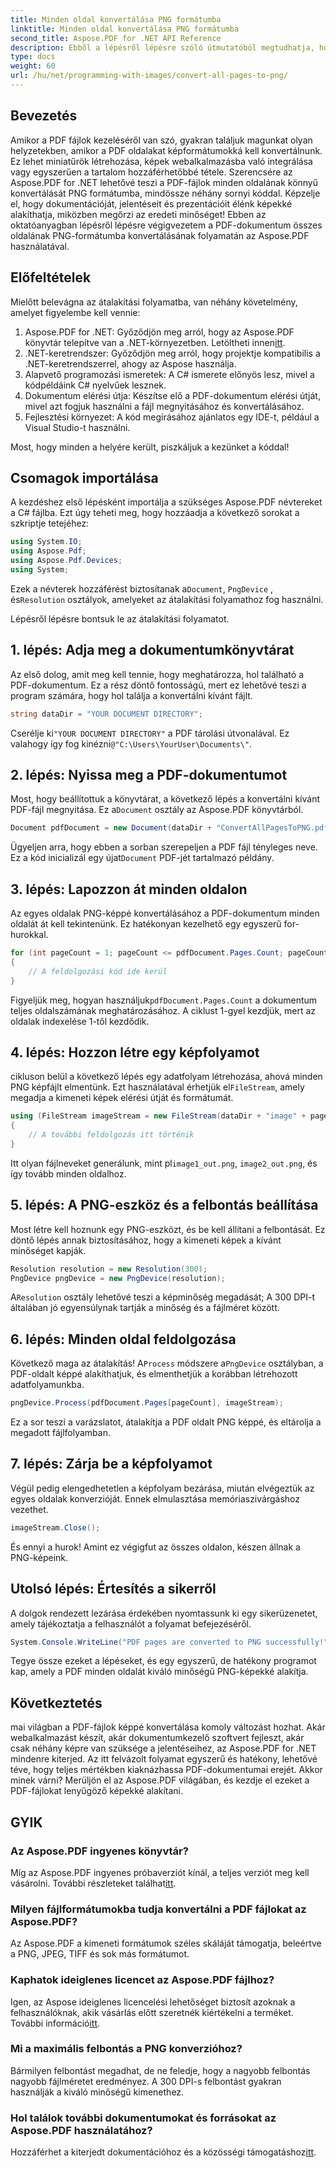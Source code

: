 ```yaml
---
title: Minden oldal konvertálása PNG formátumba
linktitle: Minden oldal konvertálása PNG formátumba
second_title: Aspose.PDF for .NET API Reference
description: Ebből a lépésről lépésre szóló útmutatóból megtudhatja, hogyan konvertálhat PDF-oldalakat PNG-formátumba az Aspose.PDF for .NET használatával. Tökéletes fejlesztők és rajongók számára.
type: docs
weight: 60
url: /hu/net/programming-with-images/convert-all-pages-to-png/
---
```

## Bevezetés

Amikor a PDF fájlok kezeléséről van szó, gyakran találjuk magunkat olyan helyzetekben, amikor a PDF oldalakat képformátumokká kell konvertálnunk. Ez lehet miniatűrök létrehozása, képek webalkalmazásba való integrálása vagy egyszerűen a tartalom hozzáférhetőbbé tétele. Szerencsére az Aspose.PDF for .NET lehetővé teszi a PDF-fájlok minden oldalának könnyű konvertálását PNG formátumba, mindössze néhány sornyi kóddal. Képzelje el, hogy dokumentációját, jelentéseit és prezentációit élénk képekké alakíthatja, miközben megőrzi az eredeti minőséget! Ebben az oktatóanyagban lépésről lépésre végigvezetem a PDF-dokumentum összes oldalának PNG-formátumba konvertálásának folyamatán az Aspose.PDF használatával. 

## Előfeltételek

Mielőtt belevágna az átalakítási folyamatba, van néhány követelmény, amelyet figyelembe kell vennie:

1. Aspose.PDF for .NET: Győződjön meg arról, hogy az Aspose.PDF könyvtár telepítve van a .NET-környezetben. Letöltheti innen[itt](https://releases.aspose.com/pdf/net/).
2. .NET-keretrendszer: Győződjön meg arról, hogy projektje kompatibilis a .NET-keretrendszerrel, ahogy az Aspose használja.
3. Alapvető programozási ismeretek: A C# ismerete előnyös lesz, mivel a kódpéldáink C# nyelvűek lesznek.
4. Dokumentum elérési útja: Készítse elő a PDF-dokumentum elérési útját, mivel azt fogjuk használni a fájl megnyitásához és konvertálásához.
5. Fejlesztési környezet: A kód megírásához ajánlatos egy IDE-t, például a Visual Studio-t használni. 

Most, hogy minden a helyére került, piszkáljuk a kezünket a kóddal!

## Csomagok importálása

A kezdéshez első lépésként importálja a szükséges Aspose.PDF névtereket a C# fájlba. Ezt úgy teheti meg, hogy hozzáadja a következő sorokat a szkriptje tetejéhez:

```csharp
using System.IO;
using Aspose.Pdf;
using Aspose.Pdf.Devices;
using System;
```

 Ezek a névterek hozzáférést biztosítanak a`Document`, `PngDevice` , és`Resolution` osztályok, amelyeket az átalakítási folyamathoz fog használni.

Lépésről lépésre bontsuk le az átalakítási folyamatot.

## 1. lépés: Adja meg a dokumentumkönyvtárat

Az első dolog, amit meg kell tennie, hogy meghatározza, hol található a PDF-dokumentum. Ez a rész döntő fontosságú, mert ez lehetővé teszi a program számára, hogy hol találja a konvertálni kívánt fájlt.

```csharp
string dataDir = "YOUR DOCUMENT DIRECTORY";
```

 Cserélje ki`"YOUR DOCUMENT DIRECTORY"` a PDF tárolási útvonalával. Ez valahogy így fog kinézni`@"C:\Users\YourUser\Documents\"`.

## 2. lépés: Nyissa meg a PDF-dokumentumot

 Most, hogy beállítottuk a könyvtárat, a következő lépés a konvertálni kívánt PDF-fájl megnyitása. Ez a`Document` osztály az Aspose.PDF könyvtárból.

```csharp
Document pdfDocument = new Document(dataDir + "ConvertAllPagesToPNG.pdf");
```

 Ügyeljen arra, hogy ebben a sorban szerepeljen a PDF fájl tényleges neve. Ez a kód inicializál egy újat`Document` PDF-jét tartalmazó példány.

## 3. lépés: Lapozzon át minden oldalon

Az egyes oldalak PNG-képpé konvertálásához a PDF-dokumentum minden oldalát át kell tekintenünk. Ez hatékonyan kezelhető egy egyszerű for-hurokkal.

```csharp
for (int pageCount = 1; pageCount <= pdfDocument.Pages.Count; pageCount++)
{
    // A feldolgozási kód ide kerül
}
```

 Figyeljük meg, hogyan használjuk`pdfDocument.Pages.Count` a dokumentum teljes oldalszámának meghatározásához. A ciklust 1-gyel kezdjük, mert az oldalak indexelése 1-től kezdődik.

## 4. lépés: Hozzon létre egy képfolyamot

 cikluson belül a következő lépés egy adatfolyam létrehozása, ahová minden PNG képfájlt elmentünk. Ezt használatával érhetjük el`FileStream`, amely megadja a kimeneti képek elérési útját és formátumát.

```csharp
using (FileStream imageStream = new FileStream(dataDir + "image" + pageCount + "_out.png", FileMode.Create))
{
    // A további feldolgozás itt történik
}
```

 Itt olyan fájlneveket generálunk, mint pl`image1_out.png`, `image2_out.png`, és így tovább minden oldalhoz.

## 5. lépés: A PNG-eszköz és a felbontás beállítása

Most létre kell hoznunk egy PNG-eszközt, és be kell állítani a felbontását. Ez döntő lépés annak biztosításához, hogy a kimeneti képek a kívánt minőséget kapják.

```csharp
Resolution resolution = new Resolution(300);
PngDevice pngDevice = new PngDevice(resolution);
```

 A`Resolution` osztály lehetővé teszi a képminőség megadását; A 300 DPI-t általában jó egyensúlynak tartják a minőség és a fájlméret között.

## 6. lépés: Minden oldal feldolgozása

 Következő maga az átalakítás! A`Process` módszere a`PngDevice` osztályban, a PDF-oldalt képpé alakíthatjuk, és elmenthetjük a korábban létrehozott adatfolyamunkba.

```csharp
pngDevice.Process(pdfDocument.Pages[pageCount], imageStream);
```

Ez a sor teszi a varázslatot, átalakítja a PDF oldalt PNG képpé, és eltárolja a megadott fájlfolyamban.

## 7. lépés: Zárja be a képfolyamot

Végül pedig elengedhetetlen a képfolyam bezárása, miután elvégeztük az egyes oldalak konverzióját. Ennek elmulasztása memóriaszivárgáshoz vezethet.

```csharp
imageStream.Close();
```

És ennyi a hurok! Amint ez végigfut az összes oldalon, készen állnak a PNG-képeink.

## Utolsó lépés: Értesítés a sikerről

A dolgok rendezett lezárása érdekében nyomtassunk ki egy sikerüzenetet, amely tájékoztatja a felhasználót a folyamat befejezéséről.

```csharp
System.Console.WriteLine("PDF pages are converted to PNG successfully!");
```

Tegye össze ezeket a lépéseket, és egy egyszerű, de hatékony programot kap, amely a PDF minden oldalát kiváló minőségű PNG-képekké alakítja.

## Következtetés

mai világban a PDF-fájlok képpé konvertálása komoly változást hozhat. Akár webalkalmazást készít, akár dokumentumkezelő szoftvert fejleszt, akár csak néhány képre van szüksége a jelentéseihez, az Aspose.PDF for .NET mindenre kiterjed. Az itt felvázolt folyamat egyszerű és hatékony, lehetővé téve, hogy teljes mértékben kiaknázhassa PDF-dokumentumai erejét. Akkor minek várni? Merüljön el az Aspose.PDF világában, és kezdje el ezeket a PDF-fájlokat lenyűgöző képekké alakítani.

## GYIK

### Az Aspose.PDF ingyenes könyvtár?
 Míg az Aspose.PDF ingyenes próbaverziót kínál, a teljes verziót meg kell vásárolni. További részleteket találhat[itt](https://purchase.aspose.com/buy).

### Milyen fájlformátumokba tudja konvertálni a PDF fájlokat az Aspose.PDF?
Az Aspose.PDF a kimeneti formátumok széles skáláját támogatja, beleértve a PNG, JPEG, TIFF és sok más formátumot.

### Kaphatok ideiglenes licencet az Aspose.PDF fájlhoz?
 Igen, az Aspose ideiglenes licencelési lehetőséget biztosít azoknak a felhasználóknak, akik vásárlás előtt szeretnék kiértékelni a terméket. További információ[itt](https://purchase.aspose.com/temporary-license/).

### Mi a maximális felbontás a PNG konverzióhoz?
Bármilyen felbontást megadhat, de ne feledje, hogy a nagyobb felbontás nagyobb fájlméretet eredményez. A 300 DPI-s felbontást gyakran használják a kiváló minőségű kimenethez.

### Hol találok további dokumentumokat és forrásokat az Aspose.PDF használatához?
 Hozzáférhet a kiterjedt dokumentációhoz és a közösségi támogatáshoz[itt](https://reference.aspose.com/pdf/net/).